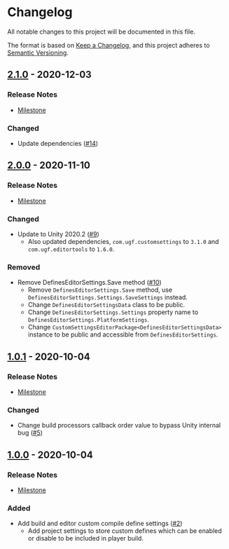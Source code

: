 # Changelog

All notable changes to this project will be documented in this file.

The format is based on [Keep a Changelog](https://keepachangelog.com/en/1.0.0/),
and this project adheres to [Semantic Versioning](https://semver.org/spec/v2.0.0.html).

## [2.1.0](https://github.com/unity-game-framework/ugf-defines/releases/tag/2.1.0) - 2020-12-03  

### Release Notes

- [Milestone](https://github.com/unity-game-framework/ugf-defines/milestone/4?closed=1)  
    

### Changed

- Update dependencies ([#14](https://github.com/unity-game-framework/ugf-defines/pull/14))

## [2.0.0](https://github.com/unity-game-framework/ugf-defines/releases/tag/2.0.0) - 2020-11-10  

### Release Notes

- [Milestone](https://github.com/unity-game-framework/ugf-defines/milestone/3?closed=1)  
    

### Changed

- Update to Unity 2020.2 ([#9](https://github.com/unity-game-framework/ugf-defines/pull/9))  
    - Also updated dependencies, `com.ugf.customsettings` to `3.1.0` and `com.ugf.editortools` to `1.6.0`.

### Removed

- Remove DefinesEditorSettings.Save method ([#10](https://github.com/unity-game-framework/ugf-defines/pull/10))  
    - Remove `DefinesEditorSettings.Save` method, use `DefinesEditorSettings.Settings.SaveSettings` instead.
    - Change `DefinesEditorSettingsData` class to be public.
    - Change `DefinesEditorSettings.Settings` property name to `DefinesEditorSettings.PlatformSettings`.
    - Change `CustomSettingsEditorPackage<DefinesEditorSettingsData>` instance to be public and accessible from `DefinesEditorSettings`.

## [1.0.1](https://github.com/unity-game-framework/ugf-defines/releases/tag/1.0.1) - 2020-10-04  

### Release Notes

- [Milestone](https://github.com/unity-game-framework/ugf-defines/milestone/2?closed=1)  
    

### Changed

- Change build processors callback order value to bypass Unity internal bug ([#5](https://github.com/unity-game-framework/ugf-defines/pull/5))

## [1.0.0](https://github.com/unity-game-framework/ugf-defines/releases/tag/1.0.0) - 2020-10-04  

### Release Notes

- [Milestone](https://github.com/unity-game-framework/ugf-defines/milestone/1?closed=1)  
    

### Added

- Add build and editor custom compile define settings ([#2](https://github.com/unity-game-framework/ugf-defines/pull/2))  
    - Add project settings to store custom defines which can be enabled or disable to be included in player build.


